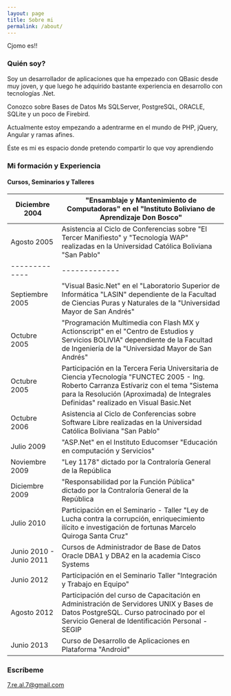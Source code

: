 ```yaml
---
layout: page
title: Sobre mi
permalink: /about/
---
```


Cjomo es!!

### Quién soy?

Soy un desarrollador de aplicaciones que ha empezado con QBasic desde muy joven, y que luego he adquirido bastante experiencia en desarrollo con tecnologías .Net.

Conozco sobre Bases de Datos Ms SQLServer, PostgreSQL, ORACLE, SQLite y un poco de Firebird.

Actualmente estoy empezando a adentrarme en el mundo de PHP, jQuery, Angular y ramas afines.

Éste es mi es espacio donde pretendo compartir lo que voy aprendiendo

### Mi formación y Experiencia

#### Cursos, Seminarios y Talleres

| Diciembre 2004  | "Ensamblaje y Mantenimiento de Computadoras" en el "Instituto Boliviano de Aprendizaje Don Bosco"   |
| ------------- | ------------- |
| Agosto 2005  | Asistencia al Ciclo de Conferencias sobre "El Tercer Manifiesto" y "Tecnología WAP" realizadas en la Universidad Católica Boliviana "San Pablo"    |
| ------------- | ------------- |
| Septiembre 2005  | "Visual Basic.Net" en el "Laboratorio Superior de Informática "LASIN" dependiente de la Facultad de Ciencias Puras y Naturales de la "Universidad Mayor de San Andrés"    |
| Octubre 2005  | "Programación Multimedia con Flash MX y Actionscript" en el "Centro de Estudios y Servicios BOLIVIA" dependiente de la Facultad de Ingeniería de la "Universidad Mayor de San Andrés"    |
| Octubre 2005  | Participación en la Tercera Feria Universitaria de Ciencia yTecnología "FUNCTEC 2005 - Ing. Roberto Carranza Estívariz con el tema "Sistema para la Resolución (Aproximada) de Integrales Definidas" realizado en Visual Basic.Net    |
| Octubre 2006  | Asistencia al Ciclo de Conferencias sobre Software Libre realizadas en la Universidad Católica Boliviana "San Pablo"    |
| Julio 2009  | "ASP.Net" en el Instituto Educomser "Educación en computación y Servicios"    |
| Noviembre 2009  | "Ley 1178" dictado por la Contraloría General de la República    |
| Diciembre 2009  | "Responsabilidad por la Función Pública" dictado por la Contraloría General de la República    |
| Julio 2010  | Participación en el Seminario - Taller "Ley de Lucha contra la corrupción, enriquecimiento ilícito e investigación de fortunas Marcelo Quiroga Santa Cruz"    |
| Junio 2010 - Junio 2011  | Cursos de Administrador de Base de Datos Oracle DBA1 y DBA2 en la academia Cisco Systems    |
| Junio 2012  | Participación en el Seminario Taller "Integración y Trabajo en Equipo"    |
| Agosto 2012  | Participación del curso de Capacitación en Administración de Servidores UNIX y Bases de Datos PostgreSQL. Curso patrocinado por el Servicio General de Identificación Personal - SEGIP    |
| Junio 2013  | Curso de Desarrollo de Aplicaciones en Plataforma "Android"    |

### Escríbeme

[7.re.al.7@gmail.com](mailto:7.re.al.7@gmail.com)